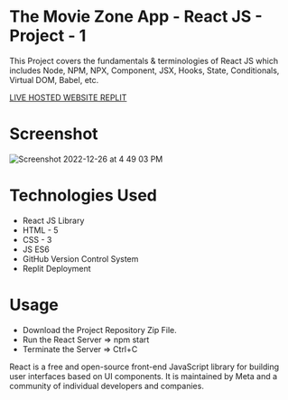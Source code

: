 # The Movie Zone App - React JS - Project - 1

This Project covers the fundamentals &amp; terminologies of React JS which includes Node, NPM, NPX, Component, JSX, Hooks, State, Conditionals, Virtual DOM, Babel, etc.

[LIVE HOSTED WEBSITE REPLIT](https://moviezoneapp-reactjs-project1.shubhamshriva15.repl.co/)

# Screenshot

![Screenshot 2022-12-26 at 4 49 03 PM](https://user-images.githubusercontent.com/115470266/209543201-866a26f9-0cce-4185-a60c-e0f368b2bd9a.png)

# Technologies Used

- React JS Library
- HTML - 5
- CSS - 3
- JS ES6
- GitHub Version Control System
- Replit Deployment

# Usage

- Download the Project Repository Zip File.
- Run the React Server => npm start
- Terminate the Server => Ctrl+C

React is a free and open-source front-end JavaScript library for building user interfaces based on UI components. It is maintained by Meta and a community of individual developers and companies.

